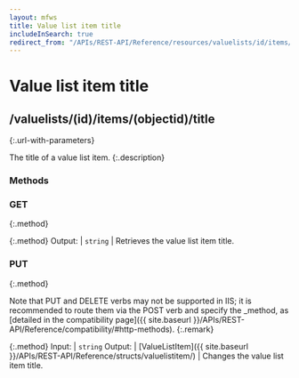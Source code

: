 ```yaml
---
layout: mfws
title: Value list item title
includeInSearch: true
redirect_from: "/APIs/REST-API/Reference/resources/valuelists/id/items/objectid/title.html"
---
```


# Value list item title

## /valuelists/(id)/items/(objectid)/title
{:.url-with-parameters}

The title of a value list item. 
{:.description}

### Methods

### GET
{:.method}

{:.method}
Output: | `string`
| Retrieves the value list item title. 

### PUT
{:.method}

Note that PUT and DELETE verbs may not be supported in IIS; it is recommended to route them via the POST verb and specify the _method, as [detailed in the compatibility page]({{ site.baseurl }}/APIs/REST-API/Reference/compatibility/#http-methods).
{:.remark}

{:.method}
Input: | `string`
Output: | [ValueListItem]({{ site.baseurl }}/APIs/REST-API/Reference/structs/valuelistitem/)
| Changes the value list item title. 
